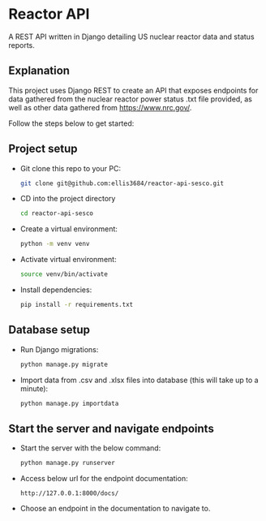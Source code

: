 # Reactor API
A REST API written in Django detailing US nuclear reactor data and status reports.

## Explanation
This project uses Django REST to create an API that exposes endpoints for data gathered from the nuclear reactor power status .txt file provided, as well as other data gathered from https://www.nrc.gov/. 

Follow the steps below to get started:

## Project setup
* Git clone this repo to your PC:
    ```bash
    git clone git@github.com:ellis3684/reactor-api-sesco.git
    ```
* CD into the project directory
    ```bash
    cd reactor-api-sesco
    ```
* Create a virtual environment:
    ```bash
    python -m venv venv
    ```
* Activate virtual environment:
    ```bash
    source venv/bin/activate
    ```
* Install dependencies:
    ```bash
    pip install -r requirements.txt
    ```
  
## Database setup
* Run Django migrations:
    ```bash
    python manage.py migrate
    ```
* Import data from .csv and .xlsx files into database (this will take up to a minute):
    ```bash
    python manage.py importdata
    ```

## Start the server and navigate endpoints
* Start the server with the below command:
    ```bash
    python manage.py runserver
    ```
* Access below url for the endpoint documentation:
    ```http request
    http://127.0.0.1:8000/docs/
    ```
* Choose an endpoint in the documentation to navigate to.